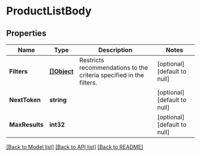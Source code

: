 # ProductListBody

## Properties
Name | Type | Description | Notes
------------ | ------------- | ------------- | -------------
**Filters** | [**[]Object**](.md) | Restricts recommendations to the criteria specified in the filters. | [optional] [default to null]
**NextToken** | **string** |  | [optional] [default to null]
**MaxResults** | **int32** |  | [optional] [default to null]

[[Back to Model list]](../README.md#documentation-for-models) [[Back to API list]](../README.md#documentation-for-api-endpoints) [[Back to README]](../README.md)

